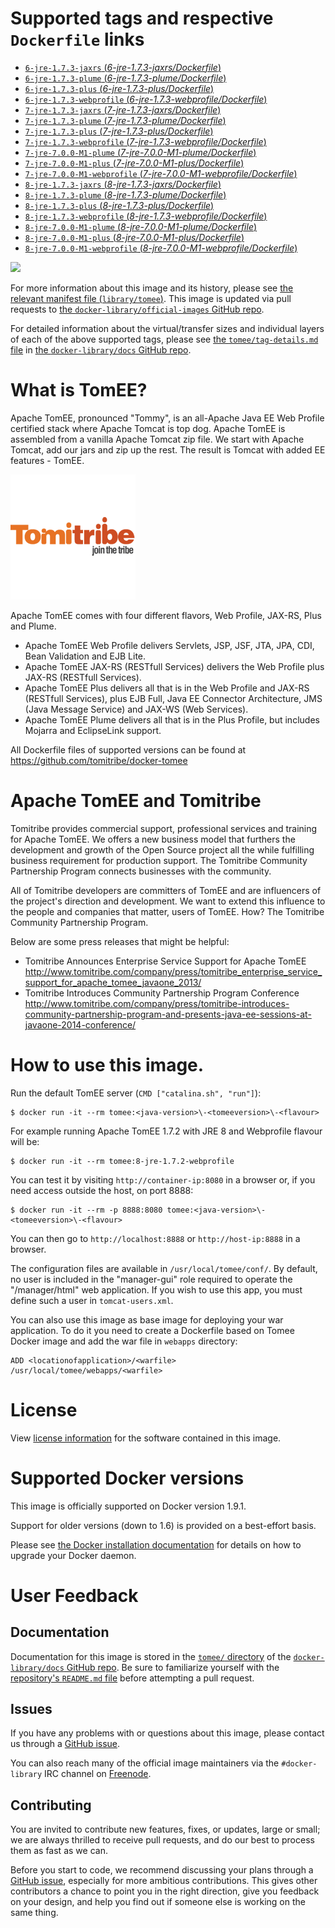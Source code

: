 # Supported tags and respective `Dockerfile` links

-	[`6-jre-1.7.3-jaxrs` (*6-jre-1.7.3-jaxrs/Dockerfile*)](https://github.com/tomitribe/docker-tomee/blob/cc2d1271c971b636f2adaf810d4a50a731e538ec/6-jre-1.7.3-jaxrs/Dockerfile)
-	[`6-jre-1.7.3-plume` (*6-jre-1.7.3-plume/Dockerfile*)](https://github.com/tomitribe/docker-tomee/blob/cc2d1271c971b636f2adaf810d4a50a731e538ec/6-jre-1.7.3-plume/Dockerfile)
-	[`6-jre-1.7.3-plus` (*6-jre-1.7.3-plus/Dockerfile*)](https://github.com/tomitribe/docker-tomee/blob/cc2d1271c971b636f2adaf810d4a50a731e538ec/6-jre-1.7.3-plus/Dockerfile)
-	[`6-jre-1.7.3-webprofile` (*6-jre-1.7.3-webprofile/Dockerfile*)](https://github.com/tomitribe/docker-tomee/blob/cc2d1271c971b636f2adaf810d4a50a731e538ec/6-jre-1.7.3-webprofile/Dockerfile)
-	[`7-jre-1.7.3-jaxrs` (*7-jre-1.7.3-jaxrs/Dockerfile*)](https://github.com/tomitribe/docker-tomee/blob/cc2d1271c971b636f2adaf810d4a50a731e538ec/7-jre-1.7.3-jaxrs/Dockerfile)
-	[`7-jre-1.7.3-plume` (*7-jre-1.7.3-plume/Dockerfile*)](https://github.com/tomitribe/docker-tomee/blob/cc2d1271c971b636f2adaf810d4a50a731e538ec/7-jre-1.7.3-plume/Dockerfile)
-	[`7-jre-1.7.3-plus` (*7-jre-1.7.3-plus/Dockerfile*)](https://github.com/tomitribe/docker-tomee/blob/cc2d1271c971b636f2adaf810d4a50a731e538ec/7-jre-1.7.3-plus/Dockerfile)
-	[`7-jre-1.7.3-webprofile` (*7-jre-1.7.3-webprofile/Dockerfile*)](https://github.com/tomitribe/docker-tomee/blob/cc2d1271c971b636f2adaf810d4a50a731e538ec/7-jre-1.7.3-webprofile/Dockerfile)
-	[`7-jre-7.0.0-M1-plume` (*7-jre-7.0.0-M1-plume/Dockerfile*)](https://github.com/tomitribe/docker-tomee/blob/382ce3542c12417f2594c09c009bae9f6a7ce547/7-jre-7.0.0-M1-plume/Dockerfile)
-	[`7-jre-7.0.0-M1-plus` (*7-jre-7.0.0-M1-plus/Dockerfile*)](https://github.com/tomitribe/docker-tomee/blob/382ce3542c12417f2594c09c009bae9f6a7ce547/7-jre-7.0.0-M1-plus/Dockerfile)
-	[`7-jre-7.0.0-M1-webprofile` (*7-jre-7.0.0-M1-webprofile/Dockerfile*)](https://github.com/tomitribe/docker-tomee/blob/382ce3542c12417f2594c09c009bae9f6a7ce547/7-jre-7.0.0-M1-webprofile/Dockerfile)
-	[`8-jre-1.7.3-jaxrs` (*8-jre-1.7.3-jaxrs/Dockerfile*)](https://github.com/tomitribe/docker-tomee/blob/cc2d1271c971b636f2adaf810d4a50a731e538ec/8-jre-1.7.3-jaxrs/Dockerfile)
-	[`8-jre-1.7.3-plume` (*8-jre-1.7.3-plume/Dockerfile*)](https://github.com/tomitribe/docker-tomee/blob/cc2d1271c971b636f2adaf810d4a50a731e538ec/8-jre-1.7.3-plume/Dockerfile)
-	[`8-jre-1.7.3-plus` (*8-jre-1.7.3-plus/Dockerfile*)](https://github.com/tomitribe/docker-tomee/blob/cc2d1271c971b636f2adaf810d4a50a731e538ec/8-jre-1.7.3-plus/Dockerfile)
-	[`8-jre-1.7.3-webprofile` (*8-jre-1.7.3-webprofile/Dockerfile*)](https://github.com/tomitribe/docker-tomee/blob/cc2d1271c971b636f2adaf810d4a50a731e538ec/8-jre-1.7.3-webprofile/Dockerfile)
-	[`8-jre-7.0.0-M1-plume` (*8-jre-7.0.0-M1-plume/Dockerfile*)](https://github.com/tomitribe/docker-tomee/blob/382ce3542c12417f2594c09c009bae9f6a7ce547/8-jre-7.0.0-M1-plume/Dockerfile)
-	[`8-jre-7.0.0-M1-plus` (*8-jre-7.0.0-M1-plus/Dockerfile*)](https://github.com/tomitribe/docker-tomee/blob/382ce3542c12417f2594c09c009bae9f6a7ce547/8-jre-7.0.0-M1-plus/Dockerfile)
-	[`8-jre-7.0.0-M1-webprofile` (*8-jre-7.0.0-M1-webprofile/Dockerfile*)](https://github.com/tomitribe/docker-tomee/blob/382ce3542c12417f2594c09c009bae9f6a7ce547/8-jre-7.0.0-M1-webprofile/Dockerfile)

[![](https://badge.imagelayers.io/tomee:6-jre-1.7.3-jaxrs.svg)](https://imagelayers.io/?images=tomee:6-jre-1.7.3-jaxrs,tomee:6-jre-1.7.3-plume,tomee:6-jre-1.7.3-plus,tomee:6-jre-1.7.3-webprofile,tomee:7-jre-1.7.3-jaxrs,tomee:7-jre-1.7.3-plume,tomee:7-jre-1.7.3-plus,tomee:7-jre-1.7.3-webprofile,tomee:7-jre-7.0.0-M1-plume,tomee:7-jre-7.0.0-M1-plus,tomee:7-jre-7.0.0-M1-webprofile,tomee:8-jre-1.7.3-jaxrs,tomee:8-jre-1.7.3-plume,tomee:8-jre-1.7.3-plus,tomee:8-jre-1.7.3-webprofile,tomee:8-jre-7.0.0-M1-plume,tomee:8-jre-7.0.0-M1-plus,tomee:8-jre-7.0.0-M1-webprofile)

For more information about this image and its history, please see [the relevant manifest file (`library/tomee`)](https://github.com/docker-library/official-images/blob/master/library/tomee). This image is updated via pull requests to [the `docker-library/official-images` GitHub repo](https://github.com/docker-library/official-images).

For detailed information about the virtual/transfer sizes and individual layers of each of the above supported tags, please see [the `tomee/tag-details.md` file](https://github.com/docker-library/docs/blob/master/tomee/tag-details.md) in [the `docker-library/docs` GitHub repo](https://github.com/docker-library/docs).

# What is TomEE?

Apache TomEE, pronounced "Tommy", is an all-Apache Java EE Web Profile certified stack where Apache Tomcat is top dog. Apache TomEE is assembled from a vanilla Apache Tomcat zip file. We start with Apache Tomcat, add our jars and zip up the rest. The result is Tomcat with added EE features - TomEE.

![logo](https://raw.githubusercontent.com/docker-library/docs/4a10a52c08621b68c1b1b53b561f819d9e78c2e0/tomee/logo.png)

Apache TomEE comes with four different flavors, Web Profile, JAX-RS, Plus and Plume.

-	Apache TomEE Web Profile delivers Servlets, JSP, JSF, JTA, JPA, CDI, Bean Validation and EJB Lite.
-	Apache TomEE JAX-RS (RESTfull Services) delivers the Web Profile plus JAX-RS (RESTfull Services).
-	Apache TomEE Plus delivers all that is in the Web Profile and JAX-RS (RESTfull Services), plus EJB Full, Java EE Connector Architecture, JMS (Java Message Service) and JAX-WS (Web Services).
-	Apache TomEE Plume delivers all that is in the Plus Profile, but includes Mojarra and EclipseLink support.

All Dockerfile files of supported versions can be found at https://github.com/tomitribe/docker-tomee

# Apache TomEE and Tomitribe

Tomitribe provides commercial support, professional services and training for Apache TomEE. We offers a new business model that furthers the development and growth of the Open Source project all the while fulfilling business requirement for production support. The Tomitribe Community Partnership Program connects businesses with the community.

All of Tomitribe developers are committers of TomEE and are influencers of the project's direction and development. We want to extend this influence to the people and companies that matter, users of TomEE. How? The Tomitribe Community Partnership Program.

Below are some press releases that might be helpful:

-	Tomitribe Announces Enterprise Service Support for Apache TomEE http://www.tomitribe.com/company/press/tomitribe_enterprise_service_support_for_apache_tomee_javaone_2013/
-	Tomitribe Introduces Community Partnership Program Conference http://www.tomitribe.com/company/press/tomitribe-introduces-community-partnership-program-and-presents-java-ee-sessions-at-javaone-2014-conference/

# How to use this image.

Run the default TomEE server (`CMD ["catalina.sh", "run"]`):

```console
$ docker run -it --rm tomee:<java-version>\-<tomeeversion>\-<flavour>
```

For example running Apache TomEE 1.7.2 with JRE 8 and Webprofile flavour will be:

```console
$ docker run -it --rm tomee:8-jre-1.7.2-webprofile
```

You can test it by visiting `http://container-ip:8080` in a browser or, if you need access outside the host, on port 8888:

```console
$ docker run -it --rm -p 8888:8080 tomee:<java-version>\-<tomeeversion>\-<flavour>
```

You can then go to `http://localhost:8888` or `http://host-ip:8888` in a browser.

The configuration files are available in `/usr/local/tomee/conf/`. By default, no user is included in the "manager-gui" role required to operate the "/manager/html" web application. If you wish to use this app, you must define such a user in `tomcat-users.xml`.

You can also use this image as base image for deploying your war application. To do it you need to create a Dockerfile based on Tomee Docker image and add the war file in `webapps` directory:

	ADD <locationofapplication>/<warfile> /usr/local/tomee/webapps/<warfile>

# License

View [license information](http://www.apache.org/licenses/LICENSE-2.0) for the software contained in this image.

# Supported Docker versions

This image is officially supported on Docker version 1.9.1.

Support for older versions (down to 1.6) is provided on a best-effort basis.

Please see [the Docker installation documentation](https://docs.docker.com/installation/) for details on how to upgrade your Docker daemon.

# User Feedback

## Documentation

Documentation for this image is stored in the [`tomee/` directory](https://github.com/docker-library/docs/tree/master/tomee) of the [`docker-library/docs` GitHub repo](https://github.com/docker-library/docs). Be sure to familiarize yourself with the [repository's `README.md` file](https://github.com/docker-library/docs/blob/master/README.md) before attempting a pull request.

## Issues

If you have any problems with or questions about this image, please contact us through a [GitHub issue](https://github.com/docker-library/tomee/issues).

You can also reach many of the official image maintainers via the `#docker-library` IRC channel on [Freenode](https://freenode.net).

## Contributing

You are invited to contribute new features, fixes, or updates, large or small; we are always thrilled to receive pull requests, and do our best to process them as fast as we can.

Before you start to code, we recommend discussing your plans through a [GitHub issue](https://github.com/docker-library/tomee/issues), especially for more ambitious contributions. This gives other contributors a chance to point you in the right direction, give you feedback on your design, and help you find out if someone else is working on the same thing.
